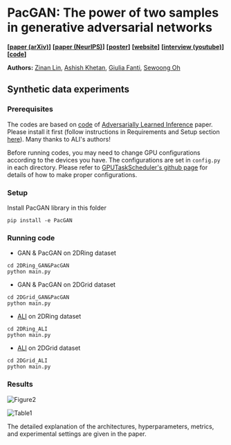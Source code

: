 # PacGAN: The power of two samples in generative adversarial networks

**[[paper (arXiv)](https://arxiv.org/abs/1712.04086)]**
**[[paper (NeurIPS)](http://papers.nips.cc/paper/7423-pacgan-the-power-of-two-samples-in-generative-adversarial-networks)]**
**[[poster](https://drive.google.com/file/d/1UwlzniEB1XIMhI387-x9s5LsF5jzZzb0/view?usp=sharing)]**
**[[website](http://swoh.web.engr.illinois.edu/pacgan.html)]**
**[[interview (youtube)](https://www.youtube.com/watch?v=MqdhDdD4-Z0)]**
**[[code](https://github.com/fjxmlzn/PacGAN)]**


**Authors:** [Zinan Lin](http://www.andrew.cmu.edu/user/zinanl/), [Ashish Khetan](http://web.engr.illinois.edu/~khetan2/), [Giulia Fanti](https://www.andrew.cmu.edu/user/gfanti/), [Sewoong Oh](http://web.engr.illinois.edu/~swoh/)

## Synthetic data experiments

### Prerequisites
The codes are based on [code](https://github.com/IshmaelBelghazi/ALI) of [Adversarially Learned Inference](https://arxiv.org/abs/1606.00704) paper. Please install it first (follow instructions in Requirements and Setup section [here](https://github.com/IshmaelBelghazi/ALI)). Many thanks to ALI's authors!

Before running codes, you may need to change GPU configurations according to the devices you have. The configurations are set in `config.py` in each directory. Please refer to [GPUTaskScheduler's github page](https://github.com/fjxmlzn/GPUTaskScheduler) for details of how to make proper configurations.

### Setup
Install PacGAN library in this folder
```
pip install -e PacGAN
```

### Running code
* GAN & PacGAN on 2DRing dataset
```
cd 2DRing_GAN&PacGAN
python main.py
```

* GAN & PacGAN on 2DGrid dataset
```
cd 2DGrid_GAN&PacGAN
python main.py
```

* [ALI](https://arxiv.org/abs/1606.00704) on 2DRing dataset
```
cd 2DRing_ALI
python main.py
```

* [ALI](https://arxiv.org/abs/1606.00704) on 2DGrid dataset
```
cd 2DGrid_ALI
python main.py
```

### Results
![Figure2](https://github.com/fjxmlzn/PacGAN/blob/master/synthetic_data_experiments/results/Figure2.png)

![Table1](https://github.com/fjxmlzn/PacGAN/blob/master/synthetic_data_experiments/results/Table1.png)

The detailed explanation of the architectures, hyperparameters, metrics, and experimental settings are given in the paper.
